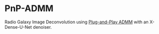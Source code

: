 # PnP-ADMM
Radio Galaxy Image Deconvolution using [Plug-and-Play ADMM](https://arxiv.org/pdf/1911.00443.pdf) with an X-Dense-U-Net denoiser.
